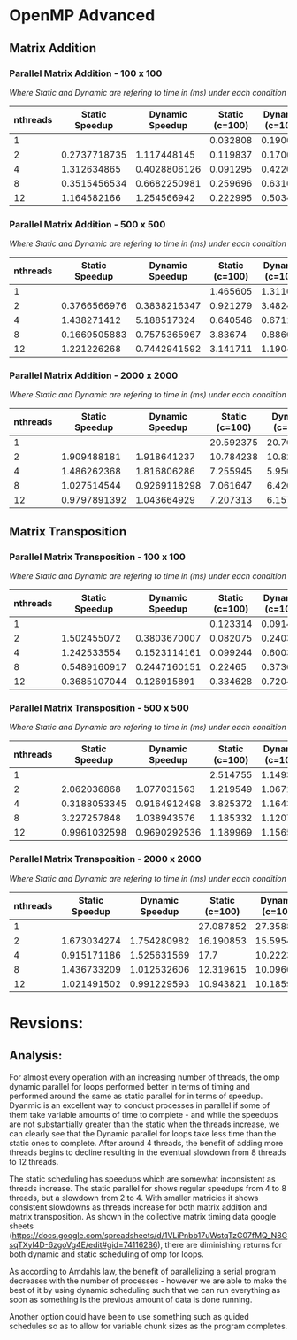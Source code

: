 # OpenMP Advanced


## Matrix Addition

### Parallel Matrix Addition - 100 x 100

*Where Static and Dynamic are refering to time in (ms) under each condition*

|nthreads|   Static Speedup   |  Dynamic Speedup   |Static (c=100) | Dynamic (c=100)|
|--------|--------------------|--------------------|---------------|----------------|
|   1    |                    |                    |0.032808       |   0.190012     |
|   2    |0.2737718735        |1.117448145         |0.119837       |   0.170041     |
|   4    |1.312634865         |0.4028806126        |0.091295       |    0.422063    |
|   8    |0.3515456534        |0.6682250981        |0.259696       |   0.631618     |
|   12   |1.164582166         |1.254566942         |0.222995       |   0.503455     |

### Parallel Matrix Addition - 500 x 500

*Where Static and Dynamic are refering to time in (ms) under each condition*

|nthreads|   Static Speedup   |  Dynamic Speedup   |Static (c=100) | Dynamic (c=100)|
|--------|--------------------|--------------------|---------------|----------------|
|   1    |                    |                    |1.465605       |   1.31169     |
|   2    |0.3766566976        |0.3838216347        |0.921279       |   3.482455    |
|   4    |1.438271412         |5.188517324         |0.640546       |   0.671185    |
|   8    |0.1669505883        |0.7575365967        |3.83674        |   0.88601     |
|   12   |1.221226268         |0.7442941592        |3.141711       |   1.190403    |

### Parallel Matrix Addition - 2000 x 2000

*Where Static and Dynamic are refering to time in (ms) under each condition*

|nthreads|   Static Speedup   |  Dynamic Speedup   |Static (c=100) | Dynamic (c=100)|
|--------|--------------------|--------------------|---------------|----------------|
|   1    |                    |                    |20.592375      |   20.763405    |
|   2    |1.909488181         |1.918641237         |10.784238      |   10.821932    |
|   4    |1.486262368         |1.816806286         |7.255945       |   5.956569     |
|   8    |1.027514544         |0.9269118298        |7.061647       |   6.426252     |
|   12   |0.9797891392        |1.043664929         |7.207313       |   6.15739      |

## Matrix Transposition

### Parallel Matrix Transposition - 100 x 100

*Where Static and Dynamic are refering to time in (ms) under each condition*

|nthreads|   Static Speedup   |  Dynamic Speedup   |Static (c=100) | Dynamic (c=100)|
|--------|--------------------|--------------------|---------------|----------------|
|   1    |                    |                    |0.123314       |   0.091433    |
|   2    |1.502455072	      |0.3803670007        |0.082075       |   0.240381    |
|   4    |1.242533554         |0.1523114161        |0.099244       |   0.600303    |
|   8    |0.5489160917        |0.2447160151        |0.22465        |   0.373629    |
|   12   |0.3685107044        |0.126915891         |0.334628       |   0.720422    |


### Parallel Matrix Transposition - 500 x 500

*Where Static and Dynamic are refering to time in (ms) under each condition*

|nthreads|   Static Speedup   |  Dynamic Speedup   |Static (c=100) | Dynamic (c=100)|
|--------|--------------------|--------------------|---------------|----------------|
|   1    |                    |                    |2.514755       |   1.149337     |
|   2    |2.062036868	      |1.077031563         |1.219549       |   1.067134     |
|   4    |0.3188053345        |0.9164912498        |3.825372       |   1.164369     |
|   8    |3.227257848         |1.038943576         |1.185332       |   1.120724     |
|   12   |0.9961032598        |0.9690292536        |1.189969       |   1.156543     |


### Parallel Matrix Transposition - 2000 x 2000

*Where Static and Dynamic are refering to time in (ms) under each condition*

|nthreads|   Static Speedup   |  Dynamic Speedup   |Static (c=100) | Dynamic (c=100)|
|--------|--------------------|--------------------|---------------|----------------|
|   1    |                    |                    |27.087852      |   27.358868    |
|   2    |1.673034274         |1.754280982         |16.190853      |   15.595488    |
|   4    |0.915171186         |1.525631569         |17.7           |   10.222316    |
|   8    |1.436733209         |1.012532606         |12.319615      |   10.096623    |
|   12   |1.021491502         |0.991229593         |10.943821      |   10.185958    |

# Revsions:

## Analysis:

For almost every operation with an increasing number of threads, the omp dynamic parallel for loops performed better in terms of timing and performed around the same as static parallel for in terms of speedup. Dyanmic is an excellent way to conduct processes in parallel if some of them take variable amounts of time to complete - and while the speedups are not substantially greater than the static when the threads increase, we can clearly see that the Dynamic parallel for loops take less time than the static ones to complete. After around 4 threads, the benefit of adding more threads begins to decline resulting in the eventual slowdown from 8 threads to 12 threads.

The static scheduling has speedups which are somewhat inconsistent as threads increase. The static parallel for shows regular speedups from 4 to 8 threads, but a slowdown from 2 to 4. With smaller matricies it shows consistent slowdowns as threads increase for both matrix addition and matrix transposition. As shown in the collective matrix timing data google sheets (https://docs.google.com/spreadsheets/d/1VLiPnbb17uWstqTzG07fMQ_N8GsqTXyl4D-6zgoVg4E/edit#gid=74116286), there are diminishing returns for both dynamic and static scheduling of omp for loops.

As according to Amdahls law, the benefit of parallelizing a serial program decreases with the number of processes - however we are able to make the best of it by using dynamic scheduling such that we can run everything as soon as something is the previous amount of data is done running. 

Another option could have been to use something such as guided schedules so as to allow for variable chunk sizes as the program completes.


